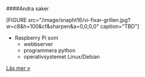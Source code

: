####Andra saker

[FIGURE src="/image/snapht16/vi-fixar-grillen.jpg?w=c8&h=100&cf&sharpen&a=0,0,0,0" caption="TBD"]

* Raspberry Pi som
    * webbserver
    * programmera python
    * operativsystemet Linux/Debian

[Läs mer »](#)
